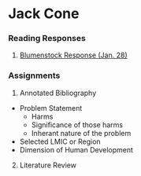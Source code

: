 # Jack Cone 

### Reading Responses 

1. [Blumenstock Response (Jan. 28)](https://jcone213.github.io/Workshop/blumenstock/)

### Assignments 

1. Annotated Bibliography 
  - Problem Statement 
    - Harms
    - Significance of those harms
    - Inherant nature of the problem 
  - Selected LMIC or Region
  - Dimension of Human Development
2. Literature Review
